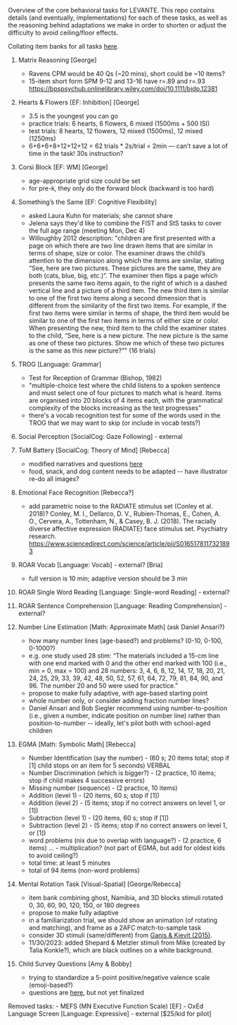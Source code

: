 Overview of the core behavioral tasks for LEVANTE. This repo contains details (and eventually, implementations) for each of these tasks, as well as the reasoning behind adaptations we make in order to shorten or adjust the difficulty to avoid ceiling/floor effects.

Collating item banks for all tasks [here](https://docs.google.com/spreadsheets/d/1MlU4eOd45XVMg7HrnTDGZ3rv1cfNjvjpdc8e_edQqQk/edit?usp=sharing). 

1. Matrix Reasoning [George]
	- Ravens CPM would be 40 Qs (~20 mins), short could be ~10 items?
	- 15-item short form SPM 9-12 and 13-16 have r=.89 and r=.93 https://bpspsychub.onlinelibrary.wiley.com/doi/10.1111/bjdp.12381 

2. Hearts & Flowers [EF: Inhibition] [George]
	- 3.5 is the youngest you can go
	- practice trials: 6 hearts, 6 flowers, 6 mixed (1500ms + 500 ISI)
	- test trials: 8 hearts, 12 flowers, 12 mixed (1500ms), 12 mixed (1250ms)
	- 6+6+6+8+12+12+12 = 62 trials * 2s/trial = 2min — can’t save a lot of time in the task! 30s instruction?

3. Corsi Block [EF: WM] [George]
	- age-appropriate grid size could be set
	- for pre-k, they only do the forward block (backward is too hard)

4. Something’s the Same [EF: Cognitive Flexibility]
	- asked Laura Kuhn for materials; she cannot share
	- Jelena says they'd like to combine the FIST and StS tasks to cover the full age range (meeting Mon, Dec 4)
	- Willoughby 2012 description: "children are first presented with a page on which there are two line drawn items that are similar in terms of shape, size or color. The examiner draws the child’s attention to the dimension along which the items are similar, stating “See, here are two pictures. These pictures are the same, they are both (cats, blue, big, etc.)”. The examiner then flips a page which presents the same two items again, to the right of which is a dashed vertical line and a picture of a third item. The new third item is similar to one of the first two items along a second dimension that is different from the similarity of the first two items. For example, if the first two items were similar in terms of shape, the third item would be similar to one of the first two items in terms of either size or color. When presenting the new, third item to the child the examiner states to the child, “See, here is a new picture. The new picture is the same as one of these two pictures. Show me which of these two pictures is the same as this new picture?”" (16 trials)

5. TROG [Language: Grammar]
	- Test for Reception of Grammar (Bishop, 1982)
	- "multiple-choice test where the child listens to a spoken sentence and must select one of four pictures to match what is heard. Items are organised into 20 blocks of 4 items each, with the grammatical complexity of the blocks increasing as the test progresses"
	- there's a vocab recognition test for some of the words used in the TROG that we may want to skip (or include in vocab tests?)

6. Social Perception [SocialCog: Gaze Following] - external

7. ToM Battery [SocialCog: Theory of Mind] [Rebecca]
	- modified narratives and questions [here](https://docs.google.com/document/d/1JKKrdS3_JjbLTuF682KqIoDpWIeeMhrOdfQn0Lt1Dv0/edit?usp=sharing)
	- food, snack, and dog content needs to be adapted -- have illustrator re-do all images?

8. Emotional Face Recognition [Rebecca?]
	- add parametric noise to the RADIATE stimulus set (Conley et al. 2018)?
	Conley, M. I., Dellarco, D. V., Rubien-Thomas, E., Cohen, A. O., Cervera, A., Tottenham, N., & Casey, B. J. (2018). The racially diverse affective expression (RADIATE) face stimulus set. Psychiatry research.
	https://www.sciencedirect.com/science/article/pii/S0165178117321893


9. ROAR Vocab [Language: Vocab] - external? [Bria]
	- full version is 10 min; adaptive version should be 3 min


10. ROAR Single Word Reading [Language: Single-word Reading] - external?


11. ROAR Sentence Comprehension [Language: Reading Comprehension] - external?


12. Number Line Estimation [Math: Approximate Math] (ask Daniel Ansari?)
	- how many number lines (age-based?) and problems? (0-10, 0-100, 0-1000?)
	- e.g. one study used 28 stim: “The materials included a 15-cm line with one end marked with 0 and the other end marked with 100 (i.e., min = 0, max = 100) and 28 numbers: 3, 4, 6, 8, 12, 14, 17, 18, 20, 21, 24, 25, 29, 33, 39, 42, 48, 50, 52, 57, 61, 64, 72, 79, 81, 84, 90, and 96. The number 20 and 50 were used for practice.”
	- propose to make fully adaptive, with age-based starting point
	- whole number only, or consider adding fraction number lines?
	- Daniel Ansari and Bob Siegler recommend using number-to-position (i.e., given a number, indicate position on number line) rather than position-to-number -- ideally, let's pilot both with school-aged children


13. EGMA [Math: Symbolic Math] [Rebecca]
	- Number Identification (say the number) - (60 s; 20 items total; stop if [1] child stops on an item for 5 seconds) VERBAL
	- Number Discrimination (which is bigger?) - (2 practice, 10 items; stop if child makes 4 successive errors)
	- Missing number (sequence) - (2 practice, 10 items)
	- Addition (level 1) - (20 items, 60 s; stop if [1])
	- Addition (level 2) - (5 items; stop if no correct answers on level 1, or [1])
	- Subtraction (level 1) - (20 items, 60 s; stop if [1])
	- Subtraction (level 2) - (5 items; stop if no correct answers on level 1, or [1])
	- word problems (nix due to overlap with language?) - (2 practice, 6 items)
	… - multiplication? (not part of EGMA, but add for oldest kids to avoid ceiling?)
	- total time: at least 5 minutes
	- total of 94 items (non-word problems)

14. Mental Rotation Task [Visual-Spatial] [George/Rebecca]
	- item bank combining ghost, Namibia, and 3D blocks stimuli rotated 0, 30, 60, 90, 120, 150, or 180 degrees 
	- propose to make fully adaptive
	- in a familiarization trial, we should show an animation (of rotating and matching), and frame as a 2AFC match-to-sample task
	- consider 3D stimuli (same/different) from [Ganis & Kievit (2015)](https://storage.googleapis.com/jnl-up-j-jopd-files/journals/1/articles/13/submission/proof/13-1-116-2-10-20150313.pdf). 
	- 11/30/2023: added Shepard & Metzler stimuli from Mike (created by Talia Konkle?), which are black outlines on a white background.

15. Child Survey Questions [Amy & Bobby]
	- trying to standardize a 5-point positive/negative valence scale (emoji-based?)
	- questions are [here](https://docs.google.com/spreadsheets/d/1sOQv3qVwK-DQeAcySgNDCjR1TTl6_Ij-GDArM8nBeWk/edit?usp=sharing), but not yet finalized



Removed tasks:
	- MEFS (MN Executive Function Scale) [EF]
	- OxEd Language Screen [Language: Expressive] - external [$25/kid for pilot]

